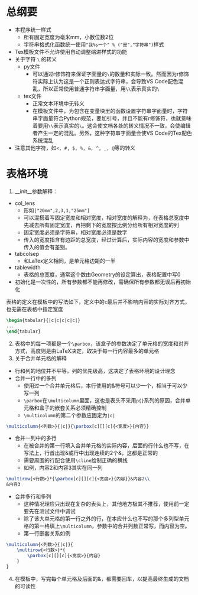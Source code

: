 # 总纲要
- 本程序统一样式
  - 所有固定宽度为毫米mm，小数位数2位
  - 字符串格式化函数统一使用``"我%s一个" % ("是","字符串")``样式
- Tex模板文件不允许使用自动调整缩进样式的功能
- 关于字符 ``\`` 的转义
  - py文件
    - 可以通过r修饰符来保证字面量的``\``的数量和实际一致。然而因为r修饰符实际上认为这是一个正则表达式字符串，会导致VS Code配色混乱，所以正常使用普通字符串字面量，用``\\``表示真实的``\``
  - tex文件
    - 正常文本环境中无转义
    - 在模板文件中，为包含在变量块里的函数设置字符串字面量时，字符串字面量符合Python规范，要加引号，并且不能有r修饰符，也就意味着要用``\\``表示真实的``\``。这会使文档各处的转义情况不一致，会使编辑者产生一定的混乱。另外，这种字符串字面量会使VS Code的Tex配色系统混乱
- 注意其他字符，如``<, #, $, %, &, ^, _, @``等的转义
# 表格环境
1. __init__参数解释：
- col_lens
  - 形如``["20mm",2,3,1,"25mm"]``
  - 可以混搭着写固定宽度和相对宽度，相对宽度的解释为，在表格总宽度中先减去所有固定宽度，再把剩下的宽度按比例分给所有相对宽度的列
  - 固定宽度必须是字符串，相对宽度必须是数字
  - 传入的宽度指含有边距的总宽度，经过计算后，实际内容的宽度和参数中传入的值会有差别。
- tabcolsep
  - 和LaTex定义相同，是单元格边距的一半
- tablewidth
  - 表格的总宽度，通常这个数由Geometry的设定算出，表格配置中写0
- 初始化是一次性的，所有参数都不能再修改，需确保所有参数都无误后再初始化

表格的定义在模板中的写法如下，定义中的``c``最后并不影响内容的实际对齐方式，也无需在表格中指定宽度
```tex
\begin{tabular}{|c|c|c|c|c|}
...
\end{tabular}
```
2. 表格中的每一项都是一个``\parbox``，该盒子的参数决定了单元格的宽度和对齐方式，高度则是由LaTeX决定，取决于每一行内容最多的单元格
3. 关于合并单元格的解释
- 行和列的地位并不平等，列的优先级高，这决定了表格环境的设计理念
- 合并一行中的多列
  - 使用过一个合并单元格后，本行使用的&amp;符号可以少一个，相当于可以少写一列
  - ``\parbox``在``\multicolumn``里面，这也是表头不采用``p{}``系列的原因，合并单元格和盒子的嵌套关系必须精确控制
  - ``\multicolumn``的第二个参数应固定为``|c|``
```tex
\multicolumn{<列数>}{|c|}{\parbox[c][][c]{<宽度>}{内容}}
```
- 合并一列中的多行
  - 在被合并的第一行填入合并单元格的实际内容，后面的行什么也不写，在写法上，行首出现&amp;或行中出现连续的2个&amp;，这都是正常的
  - 需要周围的行配合使用``\cline``绘制正确的横线
  - 如例，内容2和内容3其实在同一列
```tex
\multirow{<行数>}*{\parbox[c][][c]{<宽度>}{内容}}&内容2\\
&内容3
```
- 合并多行和多列
  - 这种情况理应只出现在复杂的表头上，其他地方极其不推荐，使用前一定要先在测试文件中调试
  - 除了该大单元格的第一行之外的行，在本应什么也不写的那个多列型单元格的第一格填上``\multicolumn``，参数中的合并列数正常写，而内容为空。
  - 第一行嵌套关系如例
```tex
\multicolumn{<列数>}{|c|}{
    \multirow{<行数>}*{
        \parbox[c][][c]{<宽度>}{内容}
    }
}
```
4. 在模板中，写完每个单元格及后面的&amp;，都需要回车，以提高最终生成的文档的可读性
